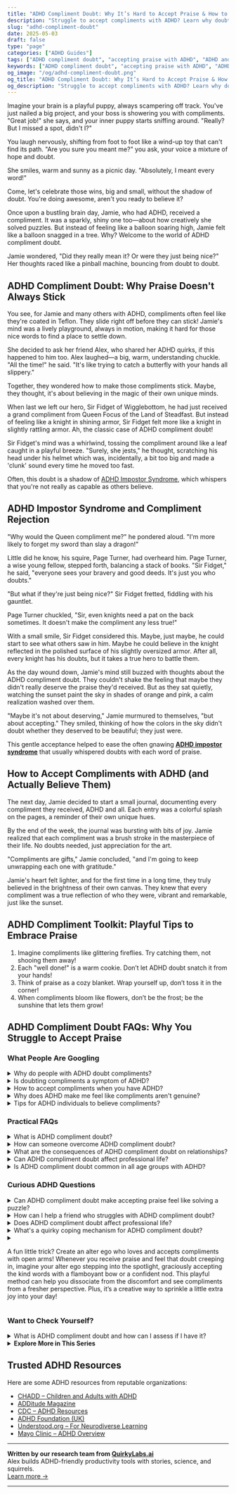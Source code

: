 ```yaml
---
title: "ADHD Compliment Doubt: Why It’s Hard to Accept Praise & How to Truly Feel Seen"
description: "Struggle to accept compliments with ADHD? Learn why doubt creeps in and explore playful ways to feel validated, confident, and emotionally safe."
slug: "adhd-compliment-doubt"
date: 2025-05-03
draft: false
type: "page"
categories: ["ADHD Guides"]
tags: ["ADHD compliment doubt", "accepting praise with ADHD", "ADHD and self-worth", "ADHD emotional validation", "coping with ADHD doubt", "ADHD and low self-esteem", "ADHD self-acceptance tools"]
keywords: ["ADHD compliment doubt", "accepting praise with ADHD", "ADHD and self-worth", "emotional validation ADHD", "overcoming ADHD doubt", "ADHD self-esteem help"]
og_image: "/og/adhd-compliment-doubt.png"
og_title: "ADHD Compliment Doubt: Why It’s Hard to Accept Praise & How to Truly Feel Seen"
og_description: "Struggle to accept compliments with ADHD? Learn why doubt creeps in and explore playful ways to feel validated, confident, and emotionally safe."
---
```



Imagine your brain is a playful puppy, always scampering off track. You've just nailed a big project, and your boss is showering you with compliments. "Great job!" she says, and your inner puppy starts sniffing around. "Really? But I missed a spot, didn't I?"

You laugh nervously, shifting from foot to foot like a wind-up toy that can't find its path. "Are you sure you meant me?" you ask, your voice a mixture of hope and doubt.

She smiles, warm and sunny as a picnic day. "Absolutely, I meant every word!"

Come, let's celebrate those wins, big and small, without the shadow of doubt. You're doing awesome, aren't you ready to believe it?

Once upon a bustling brain day, Jamie, who had ADHD, received a compliment. It was a sparkly, shiny one too—about how creatively she solved puzzles. But instead of feeling like a balloon soaring high, Jamie felt like a balloon snagged in a tree. Why? Welcome to the world of ADHD compliment doubt.

Jamie wondered, "Did they really mean it? Or were they just being nice?" Her thoughts raced like a pinball machine, bouncing from doubt to doubt.

## ADHD Compliment Doubt: Why Praise Doesn't Always Stick

You see, for Jamie and many others with ADHD, compliments often feel like they're coated in Teflon. They slide right off before they can stick! Jamie's mind was a lively playground, always in motion, making it hard for those nice words to find a place to settle down.

She decided to ask her friend Alex, who shared her ADHD quirks, if this happened to him too. Alex laughed—a big, warm, understanding chuckle. "All the time!" he said. "It's like trying to catch a butterfly with your hands all slippery."

Together, they wondered how to make those compliments stick. Maybe, they thought, it's about believing in the magic of their own unique minds.

When last we left our hero, Sir Fidget of Wigglebottom, he had just received a grand compliment from Queen Focus of the Land of Steadfast. But instead of feeling like a knight in shining armor, Sir Fidget felt more like a knight in slightly rattling armor. Ah, the classic case of ADHD compliment doubt!

Sir Fidget's mind was a whirlwind, tossing the compliment around like a leaf caught in a playful breeze. "Surely, she jests," he thought, scratching his head under his helmet which was, incidentally, a bit too big and made a 'clunk' sound every time he moved too fast.

Often, this doubt is a shadow of [ADHD Impostor Syndrome](/pages/adhd-impostor-syndrome/), which whispers that you're not really as capable as others believe.

## ADHD Impostor Syndrome and Compliment Rejection

"Why would the Queen compliment me?" he pondered aloud. "I'm more likely to forget my sword than slay a dragon!"

Little did he know, his squire, Page Turner, had overheard him. Page Turner, a wise young fellow, stepped forth, balancing a stack of books. "Sir Fidget," he said, "everyone sees your bravery and good deeds. It's just you who doubts."

"But what if they're just being nice?" Sir Fidget fretted, fiddling with his gauntlet.

Page Turner chuckled, "Sir, even knights need a pat on the back sometimes. It doesn't make the compliment any less true!"

With a small smile, Sir Fidget considered this. Maybe, just maybe, he could start to see what others saw in him. Maybe he could believe in the knight reflected in the polished surface of his slightly oversized armor. After all, every knight has his doubts, but it takes a true hero to battle them.

As the day wound down, Jamie's mind still buzzed with thoughts about the ADHD compliment doubt. They couldn't shake the feeling that maybe they didn't really deserve the praise they'd received. But as they sat quietly, watching the sunset paint the sky in shades of orange and pink, a calm realization washed over them.

"Maybe it's not about deserving," Jamie murmured to themselves, "but about accepting." They smiled, thinking of how the colors in the sky didn't doubt whether they deserved to be beautiful; they just were.

This gentle acceptance helped to ease the often gnawing **[ADHD impostor syndrome](/pages/adhd-impostor-syndrome/)** that usually whispered doubts with each word of praise.

## How to Accept Compliments with ADHD (and Actually Believe Them)

The next day, Jamie decided to start a small journal, documenting every compliment they received, ADHD and all. Each entry was a colorful splash on the pages, a reminder of their own unique hues.

By the end of the week, the journal was bursting with bits of joy. Jamie realized that each compliment was a brush stroke in the masterpiece of their life. No doubts needed, just appreciation for the art.

"Compliments are gifts," Jamie concluded, "and I'm going to keep unwrapping each one with gratitude."

Jamie's heart felt lighter, and for the first time in a long time, they truly believed in the brightness of their own canvas. They knew that every compliment was a true reflection of who they were, vibrant and remarkable, just like the sunset.

## ADHD Compliment Toolkit: Playful Tips to Embrace Praise

1. Imagine compliments like glittering fireflies. Try catching them, not shooing them away!
2. Each "well done!" is a warm cookie. Don’t let ADHD doubt snatch it from your hands!
3. Think of praise as a cozy blanket. Wrap yourself up, don’t toss it in the corner!
4. When compliments bloom like flowers, don’t be the frost; be the sunshine that lets them grow!

## ADHD Compliment Doubt FAQs: Why You Struggle to Accept Praise

### What People Are Googling

<details><summary>Why do people with ADHD doubt compliments?</summary><p>People with ADHD might doubt compliments because they often experience what's called "rejection sensitive dysphoria," which makes them particularly sensitive to criticism or perceived rejection. This heightened sensitivity can sometimes flip the script, making positive feedback feel untrustworthy or insincere. Plus, if someone with ADHD has struggled with inconsistent performance or feedback in the past, they might question the legitimacy of the praise. Remember, it's okay to take a moment to absorb compliments and see them as the gifts they are meant to be!</p></details>
<details><summary>Is doubting compliments a symptom of ADHD?</summary><p>Absolutely, doubting compliments can indeed be related to ADHD. Many individuals with ADHD experience what we call "rejection sensitive dysphoria," which can make them more susceptible to perceiving criticism, even when it’s not there, and it can also lead them to question the sincerity of compliments. It’s like your brain has a little filter that sometimes distorts how you perceive positive feedback. Remember, it’s perfectly okay to take a moment to acknowledge and accept compliments; you deserve them!</p></details>
<details><summary>How to accept compliments when you have ADHD?</summary><p>Accepting compliments can sometimes feel a bit tricky, especially when your ADHD brain might whisper doubts about your achievements. Remember, it's perfectly okay to simply say "Thank you!" with a smile. This acknowledges the compliment without the need to downplay your accomplishments or overthink the response. Over time, try to internally acknowledge your hard work and strengths too — this can help make accepting praise from others feel more natural and deserved. You're doing great!</p></details>
<details><summary>Why does ADHD make me feel like compliments aren't genuine?</summary><p>Oh, feeling that way can be really tough, can't it? When you have ADHD, it's not uncommon to experience what's called "rejection sensitive dysphoria" or RSD, which can make you more sensitive to how others perceive you. This heightened sensitivity might lead you to doubt the sincerity of compliments or positive feedback, fearing rejection or criticism instead. Remember, it's okay to take a moment to acknowledge how you feel and gently remind yourself that compliments are often given in kindness and truth.</p></details>
<details><summary>Tips for ADHD individuals to believe compliments?</summary><p>It's really common for folks with ADHD to brush off compliments or not fully accept them. A cozy tip is to keep a little compliments journal. Whenever you receive a compliment, jot it down along with who said it and the date. When you're feeling doubtful about your talents or self-worth, flip through your journal. It's like a warm hug from your past self and friends, reminding you of your wonderful qualities and achievements.</p></details>



### Practical FAQs

<details><summary>What is ADHD compliment doubt?</summary><p>ADHD compliment doubt is a common feeling many individuals with ADHD experience, where they might struggle to believe or accept positive feedback from others. This often stems from a history of inconsistent feedback on their performance and abilities, which can sometimes skew their perception of praise. It’s like having a little voice that whispers doubts whenever someone says something nice, making you question the genuineness of the compliment. Remember, it’s okay to take a moment to acknowledge your feelings and gently remind yourself that you are indeed worthy of praise.</p></details>
<details><summary>How can someone overcome ADHD compliment doubt?</summary><p>Navigating compliment doubt with ADHD can feel a bit like trying to catch fog sometimes, can't it? It's important to remember that your feelings are valid, and it’s quite common to question the sincerity of compliments due to those pesky intrusive thoughts. One cozy step you can take is to practice accepting compliments with a simple “thank you” and jotting them down in a special notebook. Over time, reviewing these can not only boost your spirits but also help reinforce the positive feedback as truly meant for you. Just like a warm cup of tea, let each compliment soothe and warm you bit by bit.</p></details>
<details><summary>What are the consequences of ADHD compliment doubt on relationships?</summary><p>When ADHD is in the mix, doubting compliments can indeed stir up some challenges in relationships. This often stems from the ADHD brain's heightened sensitivity to rejection, sometimes called Rejection Sensitive Dysphoria. It can lead to misunderstandings; for example, if you doubt the sincerity of a partner’s compliments, they might feel unappreciated or frustrated. It's really helpful to communicate openly about these feelings and experiences, ensuring both sides understand it’s part of navigating ADHD together, not a reflection of anyone’s genuine feelings or intentions.</p></details>
<details><summary>Can ADHD compliment doubt affect professional life?</summary><p>Absolutely, it can! When living with ADHD, you might often experience what's called "compliment doubt" where it's tough to accept positive feedback or believe in your own successes. This can sometimes make you feel like an impostor in your professional environment, questioning your accomplishments and fearing that others might see you as less competent. It's really important to acknowledge these feelings, but also to remember your strengths and unique contributions. Building a small ritual of reminding yourself of your successes or seeking genuine feedback from trusted colleagues can truly help in embracing your achievements.</p></details>
<details><summary>Is ADHD compliment doubt common in all age groups with ADHD?</summary><p>Absolutely, feeling doubtful about compliments is quite common among individuals with ADHD, regardless of age. This often stems from a pattern of inconsistent feedback on performance and behavior over time, which can make it tricky to accept positive comments at face value. It's like your brain has a little filter that says, "Are you sure they mean it?" Remember, it's okay to take a moment to acknowledge this feeling and then remind yourself that you truly do deserve kindness and recognition.</p></details>



### Curious ADHD Questions

<details><summary>Can ADHD compliment doubt make accepting praise feel like solving a puzzle?</summary><p>Absolutely, feeling puzzled by praise is quite common when you have ADHD! Due to the frequent self-doubt that can accompany ADHD, compliments might sometimes feel like they don't quite fit, almost as if they're pieces of a different puzzle. It's important to remember that your accomplishments are real and deserving of recognition, even if your brain tries to tell you otherwise. Practicing acceptance of compliments as small truths can be a gentle way to reassure yourself and reinforce your confidence.</p></details>
<details><summary>How can I help a friend who struggles with ADHD compliment doubt?</summary><p>It's wonderful that you're looking to support your friend with ADHD! A great start is to offer genuine, specific compliments that acknowledge their efforts and achievements, no matter how small they might seem. Be patient and listen actively when they express doubts about themselves, as your reassurance can provide a comforting counterbalance to their self-criticism. Above all, remind them of their unique strengths and qualities often, helping them see themselves through a more positive and loving lens.</p></details>
<details><summary>Does ADHD compliment doubt affect professional life?</summary><p>Absolutely, ADHD can indeed intertwine with feelings of doubt in your professional life, and you're not alone in experiencing this. This phenomenon, often called "impostor syndrome," can make you question your accomplishments and worry about being exposed as a "fraud." It's important to recognize that these doubts don't reflect your true capabilities or successes. Techniques like mindfulness, affirmations, and structured feedback from colleagues can help manage these feelings, ensuring you see your professional value more clearly. Remember, your unique perspectives and skills are invaluable assets to your workplace!</p></details>
<details><summary>What's a quirky coping mechanism for ADHD compliment doubt?</summary><p>Absolutely, finding unique coping mechanisms can be such a delightful journey! One cozy little trick for managing ADHD-related compliment doubt is to keep a "compliment jar." Every time you receive a compliment, write it down on a piece of paper and pop it into the jar. Then, on days when you're feeling a bit down or skeptical about your achievements, you can pull out a few compliments from the jar and remind yourself of the bright spots others see in you. This can be a charming and visually appealing way to reinforce positive self-perceptions and boost your mood!</p></details>
<details><summary><p>A fun little trick? Create an alter ego who loves and accepts compliments with open arms! Whenever you receive praise and feel that doubt creeping in, imagine your alter ego stepping into the spotlight, graciously accepting the kind words with a flamboyant bow or a confident nod. This playful method can help you dissociate from the discomfort and see compliments from a fresher perspective. Plus, it’s a creative way to sprinkle a little extra joy into your day!</p></summary><p>Absolutely, what a delightful strategy! Creating an alter ego can indeed be a fantastic way to embrace compliments more wholeheartedly. By imagining this confident and accepting version of yourself, you give yourself a chance to experience praise without the usual self-doubt or hesitation. It not only makes receiving compliments more fun but also boosts your self-esteem in a genuinely playful and creative manner.</p></details>



### Want to Check Yourself?

<details><summary>What is ADHD compliment doubt and how can I assess if I have it?</summary><p>ADHD compliment doubt is a common feeling among those with ADHD where you might question the sincerity of compliments you receive or feel like you don't truly deserve them. This often stems from challenges with self-esteem, which can be a part of the ADHD experience. To assess if you're experiencing this, notice how you react to compliments. Do you brush them off, rationalize them away, or feel uncomfortable? Reflecting on these reactions can help you understand whether compliment doubt is something you're grappling with. Remember, your feelings are valid, and it's okay to take time to accept and believe in the positives people see in you!</p></details>

<script type="application/ld+json">
{
  "@context": "https://schema.org",
  "@type": "FAQPage",
  "mainEntity": [
    {
      "@type": "Question",
      "name": "Why do people with ADHD doubt compliments?",
      "acceptedAnswer": {
        "@type": "Answer",
        "text": "People with ADHD might doubt compliments because they often experience what's called \"rejection sensitive dysphoria,\" which makes them particularly sensitive to criticism or perceived rejection. This heightened sensitivity can sometimes flip the script, making positive feedback feel untrustworthy or insincere. Plus, if someone with ADHD has struggled with inconsistent performance or feedback in the past, they might question the legitimacy of the praise. Remember, it's okay to take a moment to absorb compliments and see them as the gifts they are meant to be!"
      }
    },
    {
      "@type": "Question",
      "name": "Is doubting compliments a symptom of ADHD?",
      "acceptedAnswer": {
        "@type": "Answer",
        "text": "Absolutely, doubting compliments can indeed be related to ADHD. Many individuals with ADHD experience what we call \"rejection sensitive dysphoria,\" which can make them more susceptible to perceiving criticism, even when it\u2019s not there, and it can also lead them to question the sincerity of compliments. It\u2019s like your brain has a little filter that sometimes distorts how you perceive positive feedback. Remember, it\u2019s perfectly okay to take a moment to acknowledge and accept compliments; you deserve them!"
      }
    },
    {
      "@type": "Question",
      "name": "How to accept compliments when you have ADHD?",
      "acceptedAnswer": {
        "@type": "Answer",
        "text": "Accepting compliments can sometimes feel a bit tricky, especially when your ADHD brain might whisper doubts about your achievements. Remember, it's perfectly okay to simply say \"Thank you!\" with a smile. This acknowledges the compliment without the need to downplay your accomplishments or overthink the response. Over time, try to internally acknowledge your hard work and strengths too \u2014 this can help make accepting praise from others feel more natural and deserved. You're doing great!"
      }
    },
    {
      "@type": "Question",
      "name": "Why does ADHD make me feel like compliments aren't genuine?",
      "acceptedAnswer": {
        "@type": "Answer",
        "text": "Oh, feeling that way can be really tough, can't it? When you have ADHD, it's not uncommon to experience what's called \"rejection sensitive dysphoria\" or RSD, which can make you more sensitive to how others perceive you. This heightened sensitivity might lead you to doubt the sincerity of compliments or positive feedback, fearing rejection or criticism instead. Remember, it's okay to take a moment to acknowledge how you feel and gently remind yourself that compliments are often given in kindness and truth."
      }
    },
    {
      "@type": "Question",
      "name": "Tips for ADHD individuals to believe compliments?",
      "acceptedAnswer": {
        "@type": "Answer",
        "text": "It's really common for folks with ADHD to brush off compliments or not fully accept them. A cozy tip is to keep a little compliments journal. Whenever you receive a compliment, jot it down along with who said it and the date. When you're feeling doubtful about your talents or self-worth, flip through your journal. It's like a warm hug from your past self and friends, reminding you of your wonderful qualities and achievements."
      }
    }
  ]
}
</script>
<script type="application/ld+json">
{
  "@context": "https://schema.org",
  "@type": "Article",
  "author": {
    "@type": "Person",
    "name": "QuirkyLabs",
    "url": "https://quirkylabs.ai/about"
  },
  "headline": "\"Beat ADHD Compliment Doubt: Feel Validated & Joyful!\"",
  "mainEntityOfPage": "https://blog.quirkylabs.ai/pages/adhd-compliment-doubt/",
  "datePublished": "2025-05-03"
}
</script>
<script type="application/ld+json">
{
  "@context": "https://schema.org",
  "@type": "BreadcrumbList",
  "itemListElement": [
    {
      "@type": "ListItem",
      "position": 1,
      "name": "Home",
      "item": "https://quirkylabs.ai/"
    },
    {
      "@type": "ListItem",
      "position": 2,
      "name": "Blog",
      "item": "https://blog.quirkylabs.ai/"
    },
    {
      "@type": "ListItem",
      "position": 3,
      "name": "\"Beat ADHD Compliment Doubt: Feel Validated & Joyful!\"",
      "item": "https://blog.quirkylabs.ai/pages/adhd-compliment-doubt/"
    }
  ]
}
</script>

<details>
<summary><strong>Explore More in This Series</strong></summary>

- [Adhd High Functioning Struggles](/pages/adhd-high-functioning-struggles/)
- [Adhd Secret Anxiety](/pages/adhd-secret-anxiety/)
- [Adhd Doing Too Much](/pages/adhd-doing-too-much/)
- [Adhd Impostor Syndrome](/pages/adhd-impostor-syndrome/)
- [Adhd Emotional Collapse](/pages/adhd-emotional-collapse/)
- [Adhd People Pleasing](/pages/adhd-people-pleasing/)
- [Adhd Overcompensating](/pages/adhd-overcompensating/)
- [Adhd Overexplaining Yourself](/pages/adhd-overexplaining-yourself/)
</details>



## Trusted ADHD Resources

Here are some ADHD resources from reputable organizations:

- [CHADD – Children and Adults with ADHD](https://chadd.org)
- [ADDitude Magazine](https://www.additudemag.com)
- [CDC – ADHD Resources](https://www.cdc.gov/ncbddd/adhd)
- [ADHD Foundation (UK)](https://www.adhdfoundation.org.uk)
- [Understood.org – For Neurodiverse Learning](https://www.understood.org)
- [Mayo Clinic – ADHD Overview](https://www.mayoclinic.org/diseases-conditions/adhd)


---

**Written by our research team from [QuirkyLabs.ai](https://quirkylabs.ai)**  
Alex builds ADHD-friendly productivity tools with stories, science, and squirrels.  
[Learn more →](https://quirkylabs.ai)

---